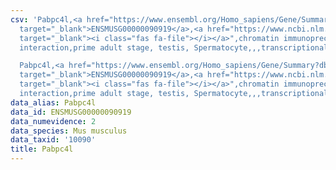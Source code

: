 ```yaml
---
csv: 'Pabpc4l,<a href="https://www.ensembl.org/Homo_sapiens/Gene/Summary?db=core;g=ENSMUSG00000090919"
  target="_blank">ENSMUSG00000090919</a>,<a href="https://www.ncbi.nlm.nih.gov/pubmed/25450459"
  target="_blank"><i class="fas fa-file"></i></a>",chromatin immunoprecipitation assay,direct
  interaction,prime adult stage, testis, Spermatocyte,,,transcriptional regulation,

  Pabpc4l,<a href="https://www.ensembl.org/Homo_sapiens/Gene/Summary?db=core;g=ENSMUSG00000090919"
  target="_blank">ENSMUSG00000090919</a>,<a href="https://www.ncbi.nlm.nih.gov/pubmed/25450459"
  target="_blank"><i class="fas fa-file"></i></a>",chromatin immunoprecipitation assay,direct
  interaction,prime adult stage, testis, Spermatocyte,,,transcriptional regulation,'
data_alias: Pabpc4l
data_id: ENSMUSG00000090919
data_numevidence: 2
data_species: Mus musculus
data_taxid: '10090'
title: Pabpc4l
---
```

